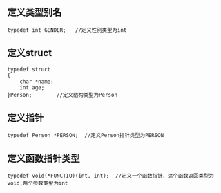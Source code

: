 
## 定义类型别名
```
typedef int GENDER;   //定义性别类型为int
```

## 定义struct
```
typedef struct
{
    char *name;
    int age;
}Person;        //定义结构类型为Person
```

## 定义指针
```
typedef Person *PERSON;  //定义Person指针类型为PERSON
```

## 定义函数指针类型
```
typedef void(*FUNCTIO)(int, int);  //定义一个函数指针，这个函数返回类型为void,两个参数类型为int
```
